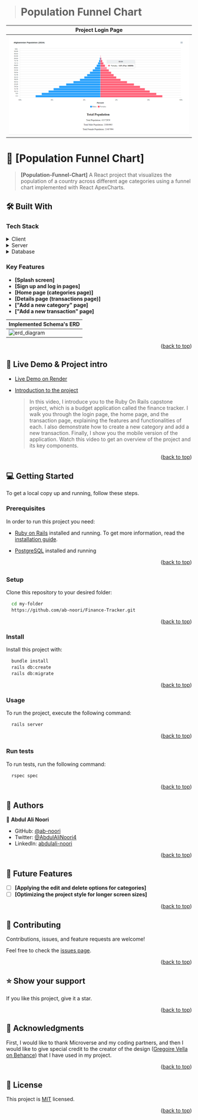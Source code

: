 > # Population Funnel Chart

<div align="center">

| Project Login Page |
| ----------------------------------------------------------------------------------------------------------------------- |
| <img alt="Finance-Tracker login" src="src/assets/funnelchart.PNG" width="auto"/> |

</div>

# 📖 [Population Funnel Chart] <a name="about-project"></a>

> **[Population-Funnel-Chart]** A React project that visualizes the population of a country across different age categories using a funnel chart implemented with React ApexCharts.

## 🛠 Built With <a name="built-with"></a>

### Tech Stack <a name="tech-stack"></a>

<details>
  <summary>Client</summary>
  <ul>
    <li><a href="https://www.w3schools.com/html/default.asp">HTML</a></li>
    <li><a href="https://www.w3schools.com/css/default.asp">CSS</a></li>
    <li><a href="https://getbootstrap.com/">Bootstrap</a></li>
  </ul>
</details>

<details>
  <summary>Server</summary>
  <ul>
    <li><a href="https://www.ruby-lang.org/en/">Ruby</a></li>
    <li><a href="https://guides.rubyonrails.org/">Ruby on Rails</a></li>
  </ul>
</details>

<details>
<summary>Database</summary>
  <ul>
    <li><a href="https://www.postgresql.org/">PostgreSQL</a></li>
  </ul>
</details>

<!-- Features -->

### Key Features <a name="key-features"></a>

- **[Splash screen]**
- **[Sign up and log in pages]**
- **[Home page (categories page)]**
- **[Details page (transactions page)]**
- **["Add a new category" page]**
- **["Add a new transaction" page]**

<div align="center">
  
  | Implemented Schema's ERD |
  |---------------------------------------|
  |<img width="auto" alt="erd_diagram" src="app/assets/images/erd_diagram.png">|
  
</div>

<p align="right">(<a href="#readme-top">back to top</a>)</p>

## 🚀 Live Demo & Project intro <a name="live-demo"></a>
 - [Live Demo on Render](https://finance-tracker-kxhn.onrender.com/)
 - [Introduction to the project](https://www.loom.com/share/c7ce63a4704c415cb1468873efd613c1?sid=620df90d-4fa9-4164-a5a6-7e41bf4ad07e)
   
    > In this video, I introduce you to the Ruby On Rails capstone project, which is a budget application called the finance tracker. I walk you through the login page, the home page, and the transaction page, explaining the features and functionalities of each. I also demonstrate how to create a new category and add a new transaction. Finally, I show you the mobile version of the application. Watch this video to get an overview of the project and its key components.

<p align="right">(<a href="#readme-top">back to top</a>)</p>

<!-- GETTING STARTED -->

## 💻 Getting Started <a name="getting-started"></a>

To get a local copy up and running, follow these steps.

### Prerequisites

In order to run this project you need:
- [Ruby on Rails](https://rubyonrails.org/) installed and running. To get more information, read the [installation guide](https://guides.rubyonrails.org/).

- [PostgreSQL](https://www.postgresql.org/) installed and running

<p align="right">(<a href="#readme-top">back to top</a>)</p>

##

### Setup

Clone this repository to your desired folder:

```sh
  cd my-folder
  https://github.com/ab-noori/Finance-Tracker.git
```
<p align="right">(<a href="#readme-top">back to top</a>)</p>

### Install

Install this project with:

```sh
  bundle install
  rails db:create
  rails db:migrate
```
<p align="right">(<a href="#readme-top">back to top</a>)</p>

### Usage

To run the project, execute the following command:

```sh
  rails server
```
<p align="right">(<a href="#readme-top">back to top</a>)</p>

### Run tests

To run tests, run the following command:

```sh
  rspec spec
```
<p align="right">(<a href="#readme-top">back to top</a>)</p>

<!-- AUTHORS -->

## 👥 Authors <a name="authors"></a>

👤 **Abdul Ali Noori**

- GitHub: [@ab-noori](https://github.com/ab-noori)
- Twitter: [@AbdulAliNoori4](https://twitter.com/AbdulAliNoori4)
- LinkedIn: [abdulali-noori](https://www.linkedin.com/in/abdulali-noori)

<p align="right">(<a href="#readme-top">back to top</a>)</p>

<!-- FUTURE FEATURES -->

## 🔭 Future Features <a name="future-features"></a>
- [ ] **[Applying the edit and delete options for categories]**
- [ ] **[Optimizing the project style for longer screen sizes]**

<p align="right">(<a href="#readme-top">back to top</a>)</p>

<!-- CONTRIBUTING -->

## 🤝 Contributing <a name="contributing"></a>

  Contributions, issues, and feature requests are welcome!

  Feel free to check the [issues page](https://github.com/ab-noori/Finance-Tracker/issues/new).

<p align="right">(<a href="#readme-top">back to top</a>)</p>

<!-- SUPPORT -->

## ⭐️ Show your support <a name="support"></a>

  If you like this project, give it a star.

<p align="right">(<a href="#readme-top">back to top</a>)</p>

<!-- ACKNOWLEDGEMENTS -->

## 🙏 Acknowledgments <a name="acknowledgements"></a>

  First, I would like to thank Microverse and my coding partners, and then I would like to give special credit to the creator of the design ([Gregoire Vella on Behance](https://www.behance.net/gregoirevella)) that I have used in my project.

<p align="right">(<a href="#readme-top">back to top</a>)</p>


## 📝 License <a name="license"></a>

This project is [MIT](./LICENSE) licensed.

<p align="right">(<a href="#readme-top">back to top</a>)</p>


